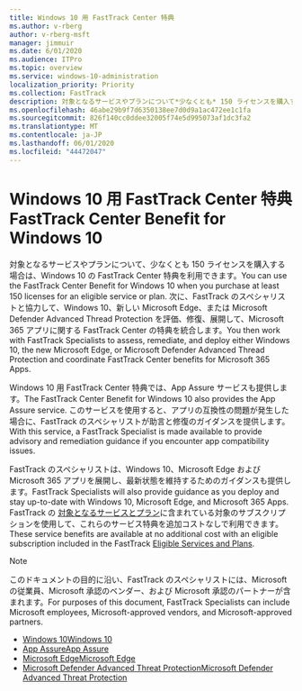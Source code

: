 ```yaml
---
title: Windows 10 用 FastTrack Center 特典
ms.author: v-rberg
author: v-rberg-msft
manager: jimmuir
ms.date: 6/01/2020
ms.audience: ITPro
ms.topic: overview
ms.service: windows-10-administration
localization_priority: Priority
ms.collection: FastTrack
description: 対象となるサービスやプランについて*少なくとも* 150 ライセンスを購入する場合は、Windows 10 用 FastTrack Center 特典を利用できます。
ms.openlocfilehash: 46abe29b9f7d6350138ee7d0d9a1ac472ee1c1fa
ms.sourcegitcommit: 826f140cc0ddee32005f74e5d995073af1dc3fa2
ms.translationtype: MT
ms.contentlocale: ja-JP
ms.lasthandoff: 06/01/2020
ms.locfileid: "44472047"
---
```

# <a name="fasttrack-center-benefit-for-windows-10"></a><span data-ttu-id="12b29-103">Windows 10 用 FastTrack Center 特典</span><span class="sxs-lookup"><span data-stu-id="12b29-103">FastTrack Center Benefit for Windows 10</span></span>

<span data-ttu-id="12b29-104">対象となるサービスやプランについて、少なくとも 150 ライセンスを購入する場合は、Windows 10 の FastTrack Center 特典を利用できます。</span><span class="sxs-lookup"><span data-stu-id="12b29-104">You can use the FastTrack Center Benefit for Windows 10 when you purchase at least 150 licenses for an eligible service or plan.</span></span> <span data-ttu-id="12b29-105">次に、FastTrack のスペシャリストと協力して、Windows 10、新しい Microsoft Edge、または Microsoft Defender Advanced Thread Protection を評価、修復、展開して、Microsoft 365 アプリに関する FastTrack Center の特典を統合します。</span><span class="sxs-lookup"><span data-stu-id="12b29-105">You then work with FastTrack Specialists to assess, remediate, and deploy either Windows 10, the new Microsoft Edge, or Microsoft Defender Advanced Thread Protection and coordinate FastTrack Center benefits for Microsoft 365 Apps.</span></span> 

<span data-ttu-id="12b29-106">Windows 10 用 FastTrack Center 特典では、App Assure サービスも提供します。</span><span class="sxs-lookup"><span data-stu-id="12b29-106">The FastTrack Center Benefit for Windows 10 also provides the App Assure service.</span></span> <span data-ttu-id="12b29-107">このサービスを使用すると、アプリの互換性の問題が発生した場合に、FastTrack のスペシャリストが助言と修復のガイダンスを提供します。</span><span class="sxs-lookup"><span data-stu-id="12b29-107">With this service, a FastTrack Specialist is made available to provide advisory and remediation guidance if you encounter app compatibility issues.</span></span> 

<span data-ttu-id="12b29-108">FastTrack のスペシャリストは、Windows 10、Microsoft Edge および Microsoft 365 アプリを展開し、最新状態を維持するためのガイダンスも提供します。</span><span class="sxs-lookup"><span data-stu-id="12b29-108">FastTrack Specialists will also provide guidance as you deploy and stay up-to-date with Windows 10, Microsoft Edge, and Microsoft 365 Apps.</span></span> <span data-ttu-id="12b29-109">FastTrack の [対象となるサービスとプラン](M365-eligible-services-and-plans.md)に含まれている対象のサブスクリプションを使用して、これらのサービス特典を追加コストなしで利用できます。</span><span class="sxs-lookup"><span data-stu-id="12b29-109">These service benefits are available at no additional cost with an eligible subscription included in the FastTrack [Eligible Services and Plans](M365-eligible-services-and-plans.md).</span></span>
  
> [!NOTE]
> <span data-ttu-id="12b29-110">このドキュメントの目的に沿い、FastTrack のスペシャリストには、Microsoft の従業員、Microsoft 承認のベンダー、および Microsoft 承認のパートナーが含まれます。</span><span class="sxs-lookup"><span data-stu-id="12b29-110">For purposes of this document, FastTrack Specialists can include Microsoft employees, Microsoft-approved vendors, and Microsoft-approved partners.</span></span> 
    
- [<span data-ttu-id="12b29-111">Windows 10</span><span class="sxs-lookup"><span data-stu-id="12b29-111">Windows 10</span></span>](Win-10-windows-10.md)
- [<span data-ttu-id="12b29-112">App Assure</span><span class="sxs-lookup"><span data-stu-id="12b29-112">App Assure</span></span>](Win-10-app-assure.md)
- [<span data-ttu-id="12b29-113">Microsoft Edge</span><span class="sxs-lookup"><span data-stu-id="12b29-113">Microsoft Edge</span></span>](Win-10-microsoft-edge.md)
- [<span data-ttu-id="12b29-114">Microsoft Defender Advanced Threat Protection</span><span class="sxs-lookup"><span data-stu-id="12b29-114">Microsoft Defender Advanced Threat Protection</span></span>](Win-10-microsoft-defender-atp.md)

